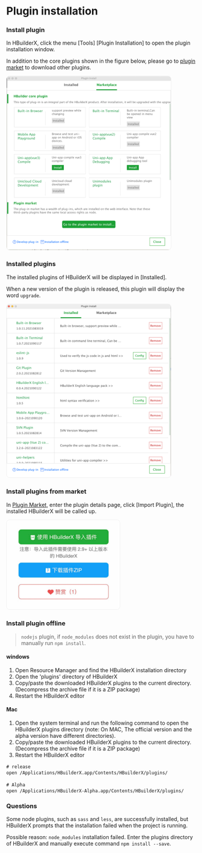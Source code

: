 # Plugin installation

### Install plugin

In HBuilderX, click the menu [Tools] [Plugin Installation] to open the plugin installation window.

In addition to the core plugins shown in the figure below, please go to [plugin market](https://ext.dcloud.net.cn/?cat1=1&cat2=11&orderBy=TotalDownload) to download other plugins.

<img src="/static/snapshots/tutorial/plugins_install_en_1.png" style="zoom: 45%;border: 1px solid #eee;border-radius: 20px;"/>

### Installed plugins

The installed plugins of HBuilderX will be displayed in [Installed].

When a new version of the plugin is released, this plugin will display the word `upgrade`.

<img src="/static/snapshots/tutorial/plugins_install_en_2.png" style="zoom: 45%;border: 1px solid #eee;border-radius: 20px;"/>

### Install plugins from market

In [Plugin Market](https://ext.dcloud.net.cn/?cat1=1&cat2=11&orderBy=TotalDownload), enter the plugin details page, click [Import Plugin], the installed HBuilderX will be called up.

<img src="/static/snapshots/tutorial/plugins_install_3.jpg" style="zoom: 45%;border: 1px solid #eee;border-radius: 20px;"/>

### Install plugin offline

> `nodejs` plugin, if `node_modules` does not exist in the plugin, you have to manually run `npm install`.

#### windows

1. Open Resource Manager and find the HBuilderX installation directory
2. Open the 'plugins' directory of HBuilderX
3. Copy/paste the downloaded HBuilderX plugins to the current directory. (Decompress the archive file if it is a ZIP package)
4. Restart the HBuilderX editor

#### Mac

1. Open the system terminal and run the following command to open the HBuilderX plugins directory (note: On MAC, The official version and the alpha version have different directories).
2. Copy/paste the downloaded HBuilderX plugins to the current directory. (Decompress the archive file if it is a ZIP package)
3. Restart the HBuilderX editor

```shell
# release
open /Applications/HBuilderX.app/Contents/HBuilderX/plugins/

# Alpha
open /Applications/HBuilderX-Alpha.app/Contents/HBuilderX/plugins/
```

### Questions

Some node plugins, such as `sass` and `less`, are successfully installed, but HBuilderX prompts that the installation failed when the project is running.

Possible reason: `node_modules` installation failed. Enter the plugins directory of HBuilderX and manually execute command `npm install --save`.
